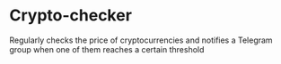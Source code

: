 # Crypto-checker
Regularly checks the price of cryptocurrencies and notifies a Telegram group when one of them reaches a certain threshold
